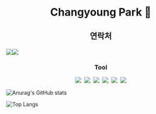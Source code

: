 # <p align="center">Changyoung Park 👋</p>

## <p align="center">연락처</p>

<div style="display:flex; flex-direction:row;">
    <a href="mailto:chamchann@gmail.com">
        <img src="https://img.shields.io/badge/Gmail-EA4335?style=flat&logo=Gmail&logoColor=white"> 
    </a>
    <a href="">
        <img src="https://img.shields.io/badge/KakaoTalk-FFCD00?style=flat&logoColor=black&logo=KakaoTalk"> 
    </a>
</div>

### <p align="center">Tool</p>

<p align="center">
<img src="https://img.shields.io/badge/Kotlin-7F52FF.svg?style=flat&logo=Kotlin&logoColor=white">&nbsp;&nbsp;<img src="https://img.shields.io/badge/GitHub-181717.svg?style=flat&logo=GitHub&logoColor=white">&nbsp;&nbsp;<img src="https://img.shields.io/badge/GitBook-BBDDE5.svg?style=flat&logo=GitBook&logoColor=black">&nbsp;&nbsp;<img src="https://img.shields.io/badge/Android-34A853.svg?style=flat&logo=Android&logoColor=white">&nbsp;&nbsp;<img src="https://img.shields.io/badge/Android%20Studio-3DDC84.svg?style=flat&logo=Android-Studio&logoColor=white">&nbsp;&nbsp;<img src="https://img.shields.io/badge/Firebase-DD2C00.svg?style=flat&logo=Firebase&logoColor=white">
</p>


![Anurag's GitHub stats](https://github-readme-stats.vercel.app/api?username=U-WangE&theme=dracula)

![Top Langs](https://github-readme-stats.vercel.app/api/top-langs/?username=U-WangE&layout=compact)

<!--
**U-WangE/U-WangE** is a ✨ _special_ ✨ repository because its `README.md` (this file) appears on your GitHub profile.

Here are some ideas to get you started:

- 🔭 I’m currently working on ...
- 🌱 I’m currently learning ...
- 👯 I’m looking to collaborate on ...
- 🤔 I’m looking for help with ...
- 💬 Ask me about ...
- 📫 How to reach me: ...
- 😄 Pronouns: ...
- ⚡ Fun fact: ...
-->
